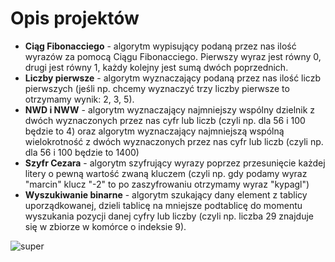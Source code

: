 # Opis projektów

* **Ciąg Fibonacciego** - algorytm wypisujący podaną przez nas ilość wyrazów za pomocą Ciągu Fibonacciego. Pierwszy wyraz jest równy 0, drugi jest równy 1, każdy kolejny jest sumą dwóch poprzednich.
* **Liczby pierwsze** - algorytm wyznaczający podaną przez nas ilość liczb pierwszych (jeśli np. chcemy wyznaczyć trzy liczby pierwsze to otrzymamy wynik: 2, 3, 5).
* **NWD i NWW** - algorytm wyznaczający najmniejszy wspólny dzielnik z dwóch wyznaczonych przez nas cyfr lub liczb (czyli np. dla 56 i 100 będzie to 4) oraz algorytm wyznaczający najmniejszą wspólną wielokrotność z dwóch wyznaczonych przez nas cyfr lub liczb (czyli np. dla 56 i 100 będzie to 1400)
* **Szyfr Cezara** - algorytm szyfrujący wyrazy poprzez przesunięcie każdej litery o pewną wartość zwaną kluczem (czyli np. gdy podamy wyraz "marcin" klucz "-2" to po zaszyfrowaniu otrzymamy wyraz "kypagl")
* **Wyszukiwanie binarne** - algorytm szukający dany element z tablicy uporządkowanej, dzieli tablicę na mniejsze podtablicę do momentu wyszukania pozycji danej cyfry lub liczby (czyli np. liczba 29 znajduje się w zbiorze w komórce o indeksie 9).

![super](https://img1.picmix.com/output/stamp/normal/7/5/4/0/1550457_168be.gif)
